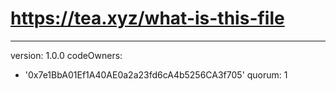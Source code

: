 # https://tea.xyz/what-is-this-file
---
version: 1.0.0
codeOwners:
  - '0x7e1BbA01Ef1A40AE0a2a23fd6cA4b5256CA3f705'
quorum: 1
